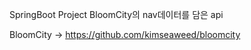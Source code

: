 SpringBoot Project
BloomCity의 nav데이터를 담은 api


BloomCity ->
https://github.com/kimseaweed/bloomcity
